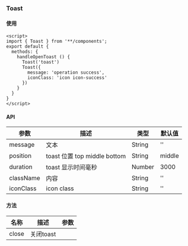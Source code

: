 ### Toast

#### 使用
```vue
<script>
import { Toast } from '**/components';
export default {
  methods: {
    handleOpenToast () {
      Toast('toast')
      Toast({
        message: 'operation success',
        iconClass: 'icon icon-success'
      })
    }
  }
}
</script>
```

#### API
|参数|描述|类型|默认值|
|----|----|----|----|
|message|文本|String|''|
|position|toast 位置 top middle bottom |String|middle|
|duration|toast 显示时间毫秒 |Number|3000|
|className|内容|String|''|
|iconClass|icon class|String|''|

#### 方法
|名称|描述|参数|
|----|----|----|
|close|关闭toast||
